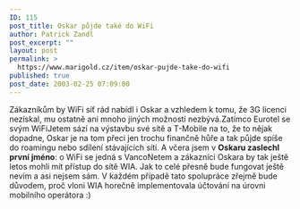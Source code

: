 ```yaml
---
ID: 115
post_title: Oskar půjde také do WiFi
author: Patrick Zandl
post_excerpt: ""
layout: post
permalink: >
  https://www.marigold.cz/item/oskar-pujde-take-do-wifi
published: true
post_date: 2003-02-25 07:09:00
---
```

Zákazníkům by WiFi síť rád nabídl i Oskar a vzhledem k tomu, že 3G licenci nezískal, mu ostatně ani mnoho jiných možností nezbývá.Zatímco Eurotel se svým WiFiJetem sází na výstavbu své sítě a T-Mobile na to, že to nějak dopadne, Oskar je na tom přeci jen trochu finančně hůře a tak půjde spíše do roamingu nebo sdílení stávajících sítí. A včera jsem v <STRONG>Oskaru zaslechl první jméno</STRONG>: o WiFi se jedná s VancoNetem a zákazníci Oskara by tak ještě letos mohli mít přístup do sítě WIA. Jak to celé přesně bude fungovat ještě nevím a asi nejsem sám. V každém případě tato spolupráce zřejmě bude důvodem, proč vloni WIA horečně implementovala účtování na úrovni mobilního operátora :)